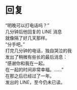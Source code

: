 # 回复

“明晚可以打电话吗？”\
几分钟后他回复的 LINE 消息\
就像隔了好几天那样。\
“分手吧。”\
打完几分钟的电话，独自哭泣的我\
发出了稍微有些长的最后消息：\
“感谢你和我在一起。\
在一起的时间非常幸福。……”\
在那之后已经过了一年。\
发出的 LINE，至今仍未已读。


















